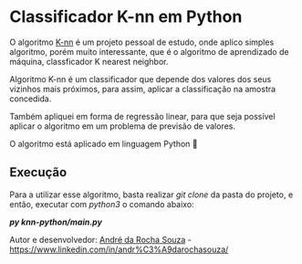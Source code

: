 # Classificador K-nn em Python

O algoritmo [K-nn](https://en.wikipedia.org/wiki/K-nearest_neighbors_algorithm) é um projeto pessoal de estudo, onde aplico simples algoritmo, porém muito interessante, que é o algoritmo de aprendizado de máquina, classficador K nearest neighbor.

Algoritmo K-nn é um classificador que depende dos valores dos seus vizinhos mais próximos, para assim, aplicar a classificação na amostra concedida.

Também apliquei em forma de regressão linear, para que seja possível aplicar o algoritmo em um problema de previsão de valores.

O algoritmo está aplicado em linguagem Python 🐍

## Execução

Para a utilizar esse algoritmo, basta realizar *git clone* da pasta do projeto, e então, executar com *python3* o comando abaixo:

***py knn-python/main.py***


Autor e desenvolvedor: [André da Rocha Souza](https://github.com/andrerochasouza) - https://www.linkedin.com/in/andr%C3%A9darochasouza/
